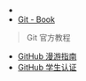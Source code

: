 - 
- [Git - Book](https://git-scm.com/book/zh/v2)
> Git 官方教程
- [GitHub 漫游指南](https://github.com/phodal/github)
- [GitHub 学生认证]()